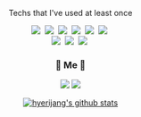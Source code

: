 <p align="center"> Techs that I've used at least once </p>

<p align="center">
  <img src="https://img.shields.io/badge/Java-007396?style=flat-square&logo=Java&logoColor=white"/></a>&nbsp 
  <img src="https://img.shields.io/badge/Python-3766AB?style=flat-square&logo=Python&logoColor=white"/></a>&nbsp 
  <img src="https://img.shields.io/badge/C++-00599C?style=flat-square&logo=C%2B%2B&logoColor=white"/></a>&nbsp 
  <img src="https://img.shields.io/badge/C-A8B9CC?style=flat-square&logo=C&logoColor=white"/></a>&nbsp 
  <img src="https://img.shields.io/badge/Javascript-ffb13b?style=flat-square&logo=javascript&logoColor=white"/></a>&nbsp 
  <img src="https://img.shields.io/badge/css-1572B6?style=flat-square&logo=css3&logoColor=white"/></a>&nbsp 
  <br>
  <img src="https://img.shields.io/badge/SpringBoot-6DB33F?style=flat-square&logo=Spring&logoColor=white"/></a>&nbsp 
  <img src="https://img.shields.io/badge/Mysql-E6B91E?style=flat-square&logo=MySql&logoColor=white"/></a>&nbsp 
  <img src="https://img.shields.io/badge/aws-333664?style=flat-square&logo=amazon-aws&logoColor=white"/></a>&nbsp 
</p>



<h3 align="center"> 🔔 Me 🔔 </h3>

<p align="center">
  <a href="https://dev-jhl.tistory.com"><img src="https://img.shields.io/badge/Tech%20Blog-FFA500?style=flat-square&logo=Telegraph&logoColor=white&link=https://dev-jhl.tistory.com/"/></a>
  <a href="mailto:hyerijang0822@gmail.com"><img src="https://img.shields.io/badge/Gmail-d14836?style=flat-square&logo=Gmail&logoColor=white&link=hyerijang0822@gmail.com"/></a>
</p>

<center>

 [![hyerijang's github stats](https://github-readme-stats.vercel.app/api?username=hyerijang)](https://github.com/anuraghazra/github-readme-stats)
 
</center>
